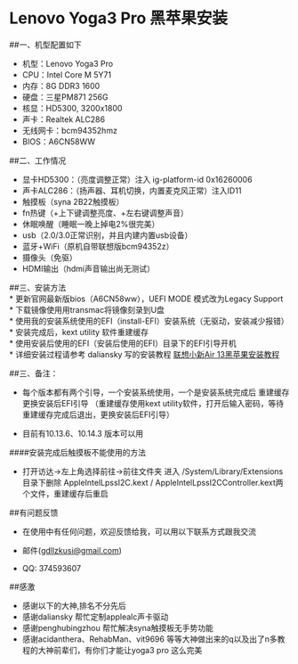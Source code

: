 # Lenovo Yoga3 Pro **黑苹果安装**

##一、机型配置如下    
  *  机型：Lenovo Yoga3 Pro  
  *  CPU：Intel Core M 5Y71  
  *  内存：8G DDR3 1600  
  *  硬盘：三星PM871 256G  
  *  核显：HD5300, 3200x1800  
  *  声卡：Realtek ALC286  
  *  无线网卡：bcm94352hmz  
  *  BIOS：A6CN58WW  

##二、工作情况    
  *  显卡HD5300：（亮度调整正常）注入 ig-platform-id 0x16260006  
  *  声卡ALC286：（扬声器、耳机切换，内置麦克风正常）注入ID11
  *  触摸板（syna 2B22触摸板）  
  *  fn热键（+上下键调整亮度、+左右键调整声音）  
  *  休眠唤醒（睡眠一晚上掉电2%很完美）  
  *  usb（2.0/3.0正常识别，并且内建内置usb设备）  
  *  蓝牙+WiFi（原机自带联想版bcm94352z）  
  *  摄像头（免驱）  
  *  HDMI输出（hdmi声音输出尚无测试）   

##三、安装方法    
    *  更新官网最新版bios（A6CN58ww），UEFI MODE 模式改为Legacy Support  
    *  下载镜像使用用transmac将镜像刻录到U盘  
    *  使用我的安装系统使用的EFI（install-EFI）安装系统（无驱动，安装减少报错）   
    *  安装完成后，kext utility 软件重建缓存  
    *  使用安装后使用的EFI（安装后使用的EFI）目录下的EFI引导开机   
    *  详细安装过程请参考 daliansky 写的安装教程
 [联想小新Air 13黑苹果安装教程](https://blog.daliansky.net/Lenovo-Xiaoxin-Air-13-macOS-Mojave-installation-tutorial.html)

##三、备注：     
   *  每个版本都有两个引导，一个安装系统使用，一个是安装系统完成后 重建缓存 更换安装后EFI引导  （重建缓存使用kext utility软件，打开后输入密码，等待重建缓存完成后退出，更换安装后EFI引导）  

   *  目前有10.13.6、10.14.3 版本可以用   


####安装完成后触摸板不能使用的方法   
  *  打开访达→左上角选择前往→前往文件夹 进入 /System/Library/Extensions 目录下删除  AppleIntelLpssI2C.kext / AppleIntelLpssI2CController.kext两个文件，重建缓存后重启    

##有问题反馈
  *  在使用中有任何问题，欢迎反馈给我，可以用以下联系方式跟我交流

* 邮件(gdllzkusi@gmail.com)
* QQ: 374593607  

##感激
   * 感谢以下的大神,排名不分先后
   * 感谢daliansky 帮忙定制applealc声卡驱动  
   * 感谢penghubingzhou 帮忙解决syna触摸板无手势功能  
   * 感谢acidanthera、RehabMan、vit9696 等等大神做出来的q以及出了n多教程的大神前辈们，有你们才能让yoga3 pro 这么完美

